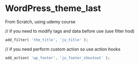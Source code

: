 # WordPress_theme_last
From Scratch, using udemy course


// if you need to modify tags and data before use (use filter hod)
```php 
add_filter( 'the_title', 'ju_title' );
```
// if you need perform custom action so use  action hooks
```php
add_action( 'wp_footer', 'ju_footer_shoutout' );
```
